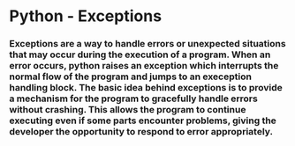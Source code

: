 # __Python - Exceptions__

### Exceptions are a way to handle errors or unexpected situations that may occur during the execution of a program. When an error occurs, python raises an exception which interrupts the normal flow of the program and jumps to an exeception handling block. The basic idea behind exceptions is to provide a mechanism for the program to gracefully handle errors without crashing. This allows the program to continue executing even if some parts encounter problems, giving the developer the opportunity to respond to error appropriately.
